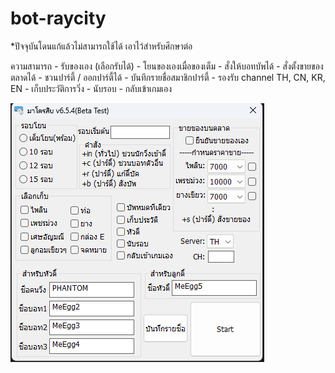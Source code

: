 # bot-raycity

 *ปัจจุบันโดนแก้แล้วไม่สามารถใช้ได้ เอาไว้สำหรับศึกษาต่อ
 
ความสามารถ
    - รับของเอง (เลือกรับได้)
    - โยนของเองเมื่อของเต็ม
    - สั่งให้บอทบัพได้
    - สั่งตั้งขายของตลาดได้
    - ชวนปาร์ตี้ / ออกปาร์ตี้ได้
    - บันทึกรายชื่อสมาชิกปาร์ตี้
    - รองรับ channel TH, CN, KR, EN
    - เก็บประวัติการวิ่ง
    - นับรอบ
    - กลับเข้าเกมเอง

<img src="picture.png"/>